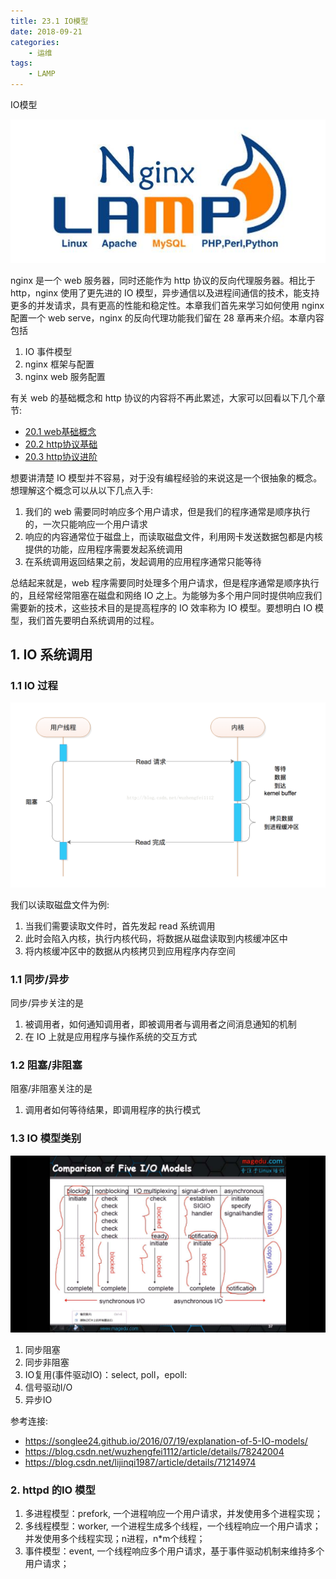 ```yaml
---
title: 23.1 IO模型
date: 2018-09-21
categories:
    - 运维
tags:
    - LAMP
---
```


IO模型

![linux-mt](/images/linux_mt/linux_mt1.jpg)
<!-- more -->

nginx 是一个 web 服务器，同时还能作为 http 协议的反向代理服务器。相比于 http，nginx 使用了更先进的 IO 模型，异步通信以及进程间通信的技术，能支持更多的并发请求，具有更高的性能和稳定性。本章我们首先来学习如何使用 nginx 配置一个 web serve，nginx 的反向代理功能我们留在 28 章再来介绍。本章内容包括
1. IO 事件模型
2. nginx 框架与配置
3. nginx web 服务配置

有关 web 的基础概念和 http 协议的内容将不再此累述，大家可以回看以下几个章节:
- [20.1 web基础概念](20-web-apache/web基础概念.md)
- [20.2 http协议基础](20-web-apache/http协议基础.md)
- [20.3 http协议进阶](20-web-apache/http协议进阶.md)

想要讲清楚 IO 模型并不容易，对于没有编程经验的来说这是一个很抽象的概念。想理解这个概念可以从以下几点入手:
1. 我们的 web 需要同时响应多个用户请求，但是我们的程序通常是顺序执行的，一次只能响应一个用户请求
2. 响应的内容通常位于磁盘上，而读取磁盘文件，利用网卡发送数据包都是内核提供的功能，应用程序需要发起系统调用
3. 在系统调用返回结果之前，发起调用的应用程序通常只能等待

总结起来就是，web 程序需要同时处理多个用户请求，但是程序通常是顺序执行的，且经常经常阻塞在磁盘和网络 IO 之上。为能够为多个用户同时提供响应我们需要新的技术，这些技术目的是提高程序的 IO 效率称为 IO 模型。要想明白 IO 模型，我们首先要明白系统调用的过程。

## 1. IO 系统调用
### 1.1 IO 过程
![io](/images/linux_mt/sync_block.png)

我们以读取磁盘文件为例:
1. 当我们需要读取文件时，首先发起 read 系统调用
2. 此时会陷入内核，执行内核代码，将数据从磁盘读取到内核缓冲区中
3. 将内核缓冲区中的数据从内核拷贝到应用程序内存空间

### 1.1 同步/异步
同步/异步关注的是
1. 被调用者，如何通知调用者，即被调用者与调用者之间消息通知的机制
2. 在 IO 上就是应用程序与操作系统的交互方式

### 1.2 阻塞/非阻塞
阻塞/非阻塞关注的是
1. 调用者如何等待结果，即调用程序的执行模式

### 1.3 IO 模型类别
![io](/images/linux_mt/io.jpg)

1. 同步阻塞
2. 同步非阻塞
3. IO复用(事件驱动IO)：select, poll，epoll:
4. 信号驱动I/O
5. 异步IO

参考连接:
  - https://songlee24.github.io/2016/07/19/explanation-of-5-IO-models/
  - https://blog.csdn.net/wuzhengfei1112/article/details/78242004
  - https://blog.csdn.net/lijinqi1987/article/details/71214974

### 2. httpd 的IO 模型
1. 多进程模型：prefork, 一个进程响应一个用户请求，并发使用多个进程实现；
2. 多线程模型：worker, 一个进程生成多个线程，一个线程响应一个用户请求；并发使用多个线程实现；n进程，n*m个线程；
3. 事件模型：event, 一个线程响应多个用户请求，基于事件驱动机制来维持多个用户请求；
